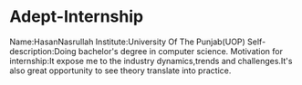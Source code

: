 # Adept-Internship
Name:HasanNasrullah
Institute:University Of The Punjab(UOP)
Self-description:Doing  bachelor's degree in computer science.
Motivation for internship:It expose me to the industry dynamics,trends and challenges.It's also great opportunity to see theory translate into practice.
